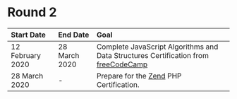 # Round 2

| **Start Date**   | **End Date**  | **Goal**                                                                                                           |
| :--------------- | :------------ | :----------------------------------------------------------------------------------------------------------------- |
| 12 February 2020 | 28 March 2020 | Complete JavaScript Algorithms and Data Structures Certification from [freeCodeCamp](https://www.freecodecamp.org) |
| 28 March 2020    | -             | Prepare for the [Zend](https://www.zend.com/training/php-certification-exam) PHP Certification.                    |